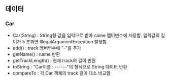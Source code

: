 ## 데이터
### Car
- Car(String) : String형 값을 입력으로 받아 name 멤버변수에 저장함. 입력값의 길이가 5 초과면 IllegalArgumentException 발생함
- add() : track 멤버변수에 "-"를 추가
- getName() : name 반환
- getTrackLength() : 현재 track의 길이 반환
- toString : "Car이름 : ------"의 형식으로 String 데이터 반환
- compareTo : 각 Car 객체의 track 길이 대소 비교함